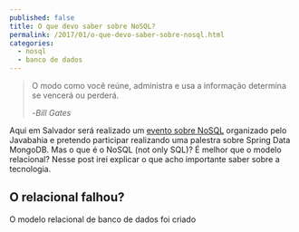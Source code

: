 ```yaml
---
published: false
title: O que devo saber sobre NoSQL?
permalink: /2017/01/o-que-devo-saber-sobre-nosql.html
categories:
  - nosql
  - banco de dados
---
```


> O modo como você reúne, administra e usa a informação determina se vencerá ou perderá.
>
> -_Bill Gates_

Aqui em Salvador será realizado um [evento sobre NoSQL](http://javabahia.blogspot.com.br/2017/01/abertas-as-chamadas-de-trabalho-para-o.html) organizado pelo Javabahia e pretendo participar realizando uma palestra sobre Spring Data MongoDB. Mas o que é o NoSQL (not only SQL)? É melhor que o modelo relacional? Nesse post irei explicar o que acho importante saber sobre a tecnologia.

## O relacional falhou?

O modelo relacional de banco de dados foi criado 
